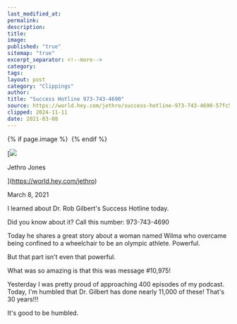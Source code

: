 ```yaml
---
last_modified_at: 
permalink: 
description: 
title: 
image: 
published: "true"
sitemap: "true"
excerpt_separator: <!--more-->
category: 
tags: 
layout: post
category: "Clippings"
author: 
title: "Success Hotline 973-743-4690"
source: https://world.hey.com/jethro/success-hotline-973-743-4690-57fc57f5
clipped: 2024-11-11
date: 2021-03-08
---
```



{% if page.image %} <img src="{{ page.image }}" alt=""> {% endif %}

[![](https://world.hey.com/jethro/avatar-40bd048fb7cc6850d42ef0957b5f0c498bfea84d)

Jethro Jones

](https://world.hey.com/jethro)

March 8, 2021

I learned about Dr. Rob Gilbert's Success Hotline today. 

Did you know about it? Call this number: 973-743-4690

Today he shares a great story about a woman named Wilma who overcame being confined to a wheelchair to be an olympic athlete. Powerful. 

But that part isn't even that powerful. 

What was so amazing is that this was message #10,975!

Yesterday I was pretty proud of approaching 400 episodes of my podcast. Today, I'm humbled that Dr. Gilbert has done nearly 11,000 of these! That's 30 years!!!

It's good to be humbled.